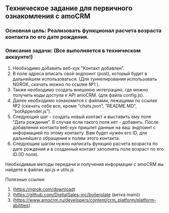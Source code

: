 ## Техническое задание для первичного ознакомления с amoCRM

### Основная цель: Реализовать функционал расчета возраста контакта по его дате рождения.

### Описание задачи: (Все выполняется в техническом аккаунте!)

1. Необходимо добавить веб-хук  “Контакт добавлен”.
2. В поле адреса вписать свой эндпоинт (post), который будет в дальнейшем использоваться. (Для туннелирования использовать NGROK, скачать можно по ссылке №1 ).
3. Также необходимо создать внешнюю интеграцию, где можно получить коды доступа к API amoCRM. (для файла config.js).
4. Далее необходимо ознакомится с файлами, лежащими по ссылке №2 (скачать себе все, кроме “chats.json”, “README.MD”, “botAppender.js”).
5. Следующий шаг - создать новый контакт и выставить ему поле “Дата рождения”. В случае если такого поля нет - добавить. После добавления контакта веб-хук пришлет данные на ваш эндпоинт с информацией по этому контакту. Вам будет нужен его ID, для дальнейшего обращения к полям этого контакта.
6. Следующим шагом нужно написать функцию расчета возраста по дате рождения и в созданный контакт заполнять поле возраст по его ID.(ID поля).

Необходимые методы передачи и получения информации с amoCRM вы найдете в файлах api.js и utils.js 

Полезные ссылки:
1. (https://ngrok.com/download)
2. (https://github.com/DigitalSales-inc/boilerplate (ветка main))
3. (https://www.amocrm.ru/developers/content/crm_platform/platform-abilities)


